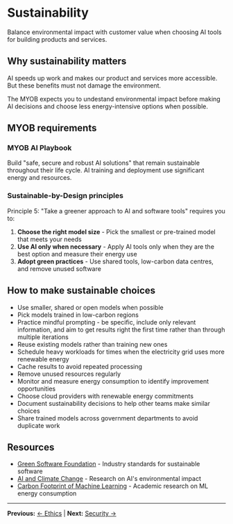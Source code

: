 # Sustainability

Balance environmental impact with customer value when choosing AI tools for building products and services.

## Why sustainability matters

AI speeds up work and makes our product and services more accessible. But these benefits must not damage the environment.

The MYOB expects you to undestand environmental impact before making AI decisions and choose less energy-intensive options when possible.

## MYOB requirements

### MYOB AI Playbook

Build "safe, secure and robust AI solutions" that remain sustainable throughout their life cycle. AI training and deployment use significant energy and resources.

### Sustainable-by-Design principles

Principle 5: "Take a greener approach to AI and software tools" requires you to:

1. **Choose the right model size** - Pick the smallest or pre-trained model that meets your needs
2. **Use AI only when necessary** - Apply AI tools only when they are the best option and measure their energy use
3. **Adopt green practices** - Use shared tools, low-carbon data centres, and remove unused software


## How to make sustainable choices

- Use smaller, shared or open models when possible
- Pick models trained in low-carbon regions
- Practice mindful prompting - be specific, include only relevant information, and aim to get results right the first time rather than through multiple iterations
- Reuse existing models rather than training new ones
- Schedule heavy workloads for times when the electricity grid uses more renewable energy
- Cache results to avoid repeated processing
- Remove unused resources regularly
- Monitor and measure energy consumption to identify improvement opportunities
- Choose cloud providers with renewable energy commitments
- Document sustainability decisions to help other teams make similar choices
- Share trained models across government departments to avoid duplicate work

## Resources

- [Green Software Foundation](https://greensoftware.foundation/) - Industry standards for sustainable software
- [AI and Climate Change](https://www.nature.com/articles/s41558-022-01377-7) - Research on AI's environmental impact
- [Carbon Footprint of Machine Learning](https://arxiv.org/abs/1906.02243) - Academic research on ML energy consumption

---

**Previous:** [← Ethics](ethics.md) | **Next:** [Security →](security.md)